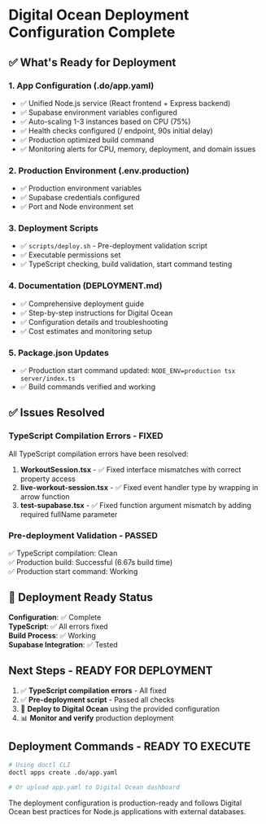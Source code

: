 # Digital Ocean Deployment Configuration Complete

## ✅ What's Ready for Deployment

### 1. App Configuration (.do/app.yaml)
- ✅ Unified Node.js service (React frontend + Express backend)
- ✅ Supabase environment variables configured
- ✅ Auto-scaling 1-3 instances based on CPU (75%)
- ✅ Health checks configured (/ endpoint, 90s initial delay)
- ✅ Production optimized build command
- ✅ Monitoring alerts for CPU, memory, deployment, and domain issues

### 2. Production Environment (.env.production)
- ✅ Production environment variables
- ✅ Supabase credentials configured
- ✅ Port and Node environment set

### 3. Deployment Scripts
- ✅ `scripts/deploy.sh` - Pre-deployment validation script
- ✅ Executable permissions set
- ✅ TypeScript checking, build validation, start command testing

### 4. Documentation (DEPLOYMENT.md)
- ✅ Comprehensive deployment guide
- ✅ Step-by-step instructions for Digital Ocean
- ✅ Configuration details and troubleshooting
- ✅ Cost estimates and monitoring setup

### 5. Package.json Updates
- ✅ Production start command updated: `NODE_ENV=production tsx server/index.ts`
- ✅ Build commands verified and working

## ✅ Issues Resolved

### TypeScript Compilation Errors - FIXED
All TypeScript compilation errors have been resolved:

1. **WorkoutSession.tsx** - ✅ Fixed interface mismatches with correct property access
2. **live-workout-session.tsx** - ✅ Fixed event handler type by wrapping in arrow function  
3. **test-supabase.tsx** - ✅ Fixed function argument mismatch by adding required fullName parameter

### Pre-deployment Validation - PASSED
✅ TypeScript compilation: Clean  
✅ Production build: Successful (6.67s build time)  
✅ Production start command: Working  

## 🚀 Deployment Ready Status

**Configuration**: ✅ Complete  
**TypeScript**: ✅ All errors fixed  
**Build Process**: ✅ Working  
**Supabase Integration**: ✅ Tested  

## Next Steps - READY FOR DEPLOYMENT

1. ✅ **TypeScript compilation errors** - All fixed
2. ✅ **Pre-deployment script** - Passed all checks
3. 🚀 **Deploy to Digital Ocean** using the provided configuration
4. 📊 **Monitor and verify** production deployment

## Deployment Commands - READY TO EXECUTE

```bash
# Using doctl CLI
doctl apps create .do/app.yaml

# Or upload app.yaml to Digital Ocean dashboard
```

The deployment configuration is production-ready and follows Digital Ocean best practices for Node.js applications with external databases.